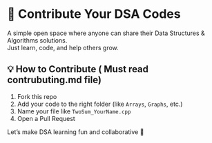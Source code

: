 # 🚀 Contribute Your DSA Codes

A simple open space where anyone can share their Data Structures & Algorithms solutions.  
Just learn, code, and help others grow.

## 💡 How to Contribute ( Must read contrubuting.md file)
1. Fork this repo  
2. Add your code to the right folder (like `Arrays`, `Graphs`, etc.)  
3. Name your file like `TwoSum_YourName.cpp`  
4. Open a Pull Request  

Let’s make DSA learning fun and collaborative 💪
